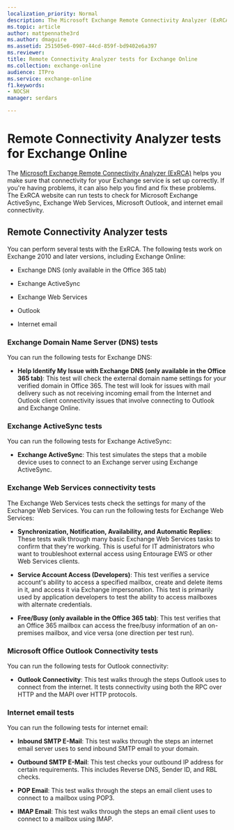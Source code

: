 ```yaml
---
localization_priority: Normal
description: The Microsoft Exchange Remote Connectivity Analyzer (ExRCA) helps you make sure that connectivity for your Exchange servers is set up correctly. If you're having problems, it can also help you find and fix these problems. The ExRCA website can run tests to check for Microsoft Exchange ActiveSync, Exchange Web Services, Microsoft Outlook, and internet email connectivity.
ms.topic: article
author: mattpennathe3rd
ms.author: dmaguire
ms.assetid: 251505e6-0907-44cd-859f-bd9402e6a397
ms.reviewer: 
title: Remote Connectivity Analyzer tests for Exchange Online
ms.collection: exchange-online
audience: ITPro
ms.service: exchange-online
f1.keywords:
- NOCSH
manager: serdars

---
```


# Remote Connectivity Analyzer tests for Exchange Online

The [Microsoft Exchange Remote Connectivity Analyzer (ExRCA)](https://testconnectivity.microsoft.com/) helps you make sure that connectivity for your Exchange service is set up correctly. If you're having problems, it can also help you find and fix these problems. The ExRCA website can run tests to check for Microsoft Exchange ActiveSync, Exchange Web Services, Microsoft Outlook, and internet email connectivity.

## Remote Connectivity Analyzer tests

You can perform several tests with the ExRCA. The following tests work on Exchange 2010 and later versions, including Exchange Online:

- Exchange DNS (only available in the Office 365 tab)

- Exchange ActiveSync

- Exchange Web Services

- Outlook

- Internet email

### Exchange Domain Name Server (DNS) tests

You can run the following tests for Exchange DNS:

- **Help Identify My Issue with Exchange DNS (only available in the Office 365 tab)**: This test will check the external domain name settings for your verified domain in Office 365. The test will look for issues with mail delivery such as not receiving incoming email from the Internet and Outlook client connectivity issues that involve connecting to Outlook and Exchange Online.

### Exchange ActiveSync tests

You can run the following tests for Exchange ActiveSync:

- **Exchange ActiveSync**: This test simulates the steps that a mobile device uses to connect to an Exchange server using Exchange ActiveSync.

### Exchange Web Services connectivity tests

The Exchange Web Services tests check the settings for many of the Exchange Web Services. You can run the following tests for Exchange Web Services:

- **Synchronization, Notification, Availability, and Automatic Replies**: These tests walk through many basic Exchange Web Services tasks to confirm that they're working. This is useful for IT administrators who want to troubleshoot external access using Entourage EWS or other Web Services clients.

- **Service Account Access (Developers)**: This test verifies a service account's ability to access a specified mailbox, create and delete items in it, and access it via Exchange impersonation. This test is primarily used by application developers to test the ability to access mailboxes with alternate credentials.

- **Free/Busy (only available in the Office 365 tab)**: This test verifies that an Office 365 mailbox can access the free/busy information of an on-premises mailbox, and vice versa (one direction per test run).

### Microsoft Office Outlook Connectivity tests

You can run the following tests for Outlook connectivity:

- **Outlook Connectivity**: This test walks through the steps Outlook uses to connect from the internet. It tests connectivity using both the RPC over HTTP and the MAPI over HTTP protocols.

### Internet email tests

You can run the following tests for internet email:

- **Inbound SMTP E-Mail**: This test walks through the steps an internet email server uses to send inbound SMTP email to your domain.

- **Outbound SMTP E-Mail**: This test checks your outbound IP address for certain requirements. This includes Reverse DNS, Sender ID, and RBL checks.

- **POP Email**: This test walks through the steps an email client uses to connect to a mailbox using POP3.

- **IMAP Email**: This test walks through the steps an email client uses to connect to a mailbox using IMAP.
